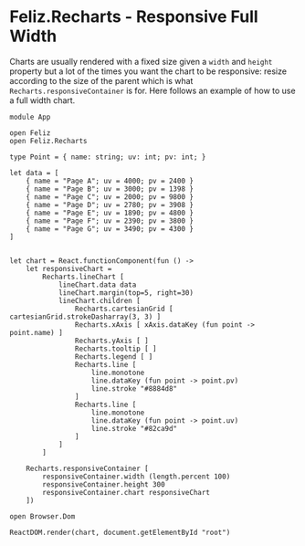 # Feliz.Recharts - Responsive Full Width

Charts are usually rendered with a fixed size given a `width` and `height` property but a lot of the times you want the chart to be responsive: resize according to the size of the parent which is what `Recharts.responsiveContainer` is for. Here follows an example of how to use a full width chart.

```fsharp:recharts-line-responsivefullwidth
module App

open Feliz
open Feliz.Recharts

type Point = { name: string; uv: int; pv: int; }

let data = [
    { name = "Page A"; uv = 4000; pv = 2400 }
    { name = "Page B"; uv = 3000; pv = 1398 }
    { name = "Page C"; uv = 2000; pv = 9800 }
    { name = "Page D"; uv = 2780; pv = 3908 }
    { name = "Page E"; uv = 1890; pv = 4800 }
    { name = "Page F"; uv = 2390; pv = 3800 }
    { name = "Page G"; uv = 3490; pv = 4300 }
]


let chart = React.functionComponent(fun () ->
    let responsiveChart =
        Recharts.lineChart [
            lineChart.data data
            lineChart.margin(top=5, right=30)
            lineChart.children [
                Recharts.cartesianGrid [ cartesianGrid.strokeDasharray(3, 3) ]
                Recharts.xAxis [ xAxis.dataKey (fun point -> point.name) ]
                Recharts.yAxis [ ]
                Recharts.tooltip [ ]
                Recharts.legend [ ]
                Recharts.line [
                    line.monotone
                    line.dataKey (fun point -> point.pv)
                    line.stroke "#8884d8"
                ]
                Recharts.line [
                    line.monotone
                    line.dataKey (fun point -> point.uv)
                    line.stroke "#82ca9d"
                ]
            ]
        ]

    Recharts.responsiveContainer [
        responsiveContainer.width (length.percent 100)
        responsiveContainer.height 300
        responsiveContainer.chart responsiveChart
    ])

open Browser.Dom

ReactDOM.render(chart, document.getElementById "root")
```